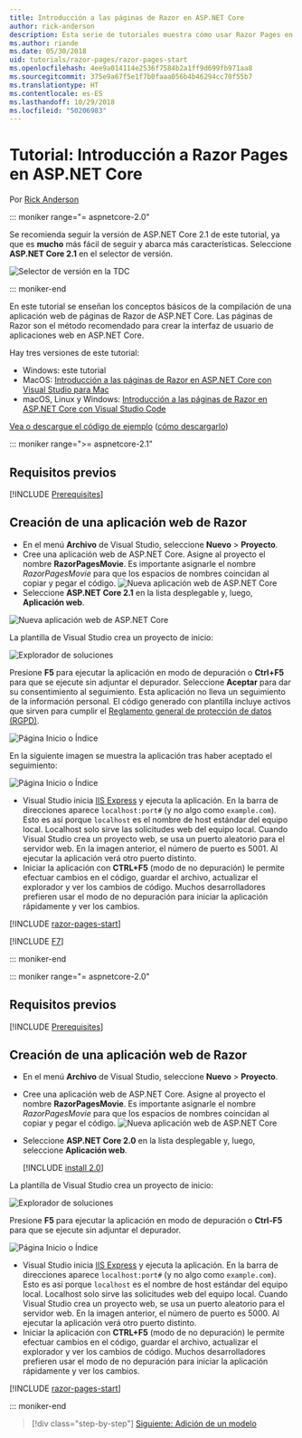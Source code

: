 ```yaml
---
title: Introducción a las páginas de Razor en ASP.NET Core
author: rick-anderson
description: Esta serie de tutoriales muestra cómo usar Razor Pages en ASP.NET Core. Obtenga información sobre cómo crear un modelo, generar código para Razor Pages, usar Entity Framework Core y SQL Server para el acceso a datos, agregar la funcionalidad de búsqueda, agregar validación de entrada y usar migraciones para actualizar el modelo.
ms.author: riande
ms.date: 05/30/2018
uid: tutorials/razor-pages/razor-pages-start
ms.openlocfilehash: 4ee9a014114e2536f7584b2a1ff9d699fb971aa8
ms.sourcegitcommit: 375e9a67f5e1f7b0faaa056b4b46294cc70f55b7
ms.translationtype: HT
ms.contentlocale: es-ES
ms.lasthandoff: 10/29/2018
ms.locfileid: "50206983"
---
```

# <a name="tutorial-get-started-with-razor-pages-in-aspnet-core"></a>Tutorial: Introducción a Razor Pages en ASP.NET Core

Por [Rick Anderson](https://twitter.com/RickAndMSFT)

::: moniker range="= aspnetcore-2.0"

Se recomienda seguir la versión de ASP.NET Core 2.1 de este tutorial, ya que es **mucho** más fácil de seguir y abarca más características. Seleccione **ASP.NET Core 2.1** en el selector de versión.

![Selector de versión en la TDC](razor-pages-start/_static/v21.png)

::: moniker-end

En este tutorial se enseñan los conceptos básicos de la compilación de una aplicación web de páginas de Razor de ASP.NET Core. Las páginas de Razor son el método recomendado para crear la interfaz de usuario de aplicaciones web en ASP.NET Core.

Hay tres versiones de este tutorial:

* Windows: este tutorial
* MacOS: [Introducción a las páginas de Razor en ASP.NET Core con Visual Studio para Mac](xref:tutorials/razor-pages-mac/razor-pages-start)
* macOS, Linux y Windows: [Introducción a las páginas de Razor en ASP.NET Core con Visual Studio Code](xref:tutorials/razor-pages-vsc/razor-pages-start)

[Vea o descargue el código de ejemplo](https://github.com/aspnet/Docs/tree/master/aspnetcore/tutorials/razor-pages/razor-pages-start/sample) ([cómo descargarlo](xref:index#how-to-download-a-sample))

::: moniker range=">= aspnetcore-2.1"

## <a name="prerequisites"></a>Requisitos previos

[!INCLUDE [Prerequisites](~/includes/net-core-prereqs-windows.md)]

## <a name="create-a-razor-web-app"></a>Creación de una aplicación web de Razor

* En el menú **Archivo** de Visual Studio, seleccione **Nuevo** > **Proyecto**.
* Cree una aplicación web de ASP.NET Core. Asigne al proyecto el nombre **RazorPagesMovie**. Es importante asignarle el nombre *RazorPagesMovie* para que los espacios de nombres coincidan al copiar y pegar el código.
 ![Nueva aplicación web de ASP.NET Core](razor-pages-start/_static/np_2.1.png)
* Seleccione **ASP.NET Core 2.1** en la lista desplegable y, luego, **Aplicación web**.

 ![Nueva aplicación web de ASP.NET Core](razor-pages-start/_static/np_2_2.1.png)

La plantilla de Visual Studio crea un proyecto de inicio:

![Explorador de soluciones](razor-pages-start/_static/se2.1.png)

Presione **F5** para ejecutar la aplicación en modo de depuración o **Ctrl+F5** para que se ejecute sin adjuntar el depurador. Seleccione **Aceptar** para dar su consentimiento al seguimiento. Esta aplicación no lleva un seguimiento de la información personal. El código generado con plantilla incluye activos que sirven para cumplir el [Reglamento general de protección de datos (RGPD)](xref:security/gdpr).

![Página Inicio o Índice](razor-pages-start/_static/homeGDPR.png)

En la siguiente imagen se muestra la aplicación tras haber aceptado el seguimiento:

![Página Inicio o Índice](razor-pages-start/_static/home2.1.png)

* Visual Studio inicia [IIS Express](/iis/extensions/introduction-to-iis-express/iis-express-overview) y ejecuta la aplicación. En la barra de direcciones aparece `localhost:port#` (y no algo como `example.com`). Esto es así porque `localhost` es el nombre de host estándar del equipo local. Localhost solo sirve las solicitudes web del equipo local. Cuando Visual Studio crea un proyecto web, se usa un puerto aleatorio para el servidor web. En la imagen anterior, el número de puerto es 5001. Al ejecutar la aplicación verá otro puerto distinto.
* Iniciar la aplicación con **CTRL+F5** (modo de no depuración) le permite efectuar cambios en el código, guardar el archivo, actualizar el explorador y ver los cambios de código. Muchos desarrolladores prefieren usar el modo de no depuración para iniciar la aplicación rápidamente y ver los cambios.

[!INCLUDE [razor-pages-start](~/includes/RP/2.1/razor-pages-start.md)]

[!INCLUDE [F7](~/includes/RP/F7.md)]

::: moniker-end

::: moniker range="= aspnetcore-2.0"

## <a name="prerequisites"></a>Requisitos previos

[!INCLUDE [Prerequisites](~/includes/net-core-prereqs-windows.md)]

## <a name="create-a-razor-web-app"></a>Creación de una aplicación web de Razor

* En el menú **Archivo** de Visual Studio, seleccione **Nuevo** > **Proyecto**.
* Cree una aplicación web de ASP.NET Core. Asigne al proyecto el nombre **RazorPagesMovie**. Es importante asignarle el nombre *RazorPagesMovie* para que los espacios de nombres coincidan al copiar y pegar el código.
  ![Nueva aplicación web de ASP.NET Core](../../razor-pages/index/_static/np.png)
* Seleccione **ASP.NET Core 2.0** en la lista desplegable y, luego, seleccione **Aplicación web**.

  [!INCLUDE [install 2.0](~/includes/dotnetcore-on-dotnetfx-vs.md)]

La plantilla de Visual Studio crea un proyecto de inicio:

![Explorador de soluciones](razor-pages-start/_static/se.png)

Presione **F5** para ejecutar la aplicación en modo de depuración o **Ctrl-F5** para que se ejecute sin adjuntar el depurador.

![Página Inicio o Índice](razor-pages-start/_static/home.png)

* Visual Studio inicia [IIS Express](/iis/extensions/introduction-to-iis-express/iis-express-overview) y ejecuta la aplicación. En la barra de direcciones aparece `localhost:port#` (y no algo como `example.com`). Esto es así porque `localhost` es el nombre de host estándar del equipo local. Localhost solo sirve las solicitudes web del equipo local. Cuando Visual Studio crea un proyecto web, se usa un puerto aleatorio para el servidor web. En la imagen anterior, el número de puerto es 5000. Al ejecutar la aplicación verá otro puerto distinto.
* Iniciar la aplicación con **CTRL+F5** (modo de no depuración) le permite efectuar cambios en el código, guardar el archivo, actualizar el explorador y ver los cambios de código. Muchos desarrolladores prefieren usar el modo de no depuración para iniciar la aplicación rápidamente y ver los cambios.

[!INCLUDE [razor-pages-start](~/includes/RP/razor-pages-start.md)]

::: moniker-end

> [!div class="step-by-step"]
> [Siguiente: Adición de un modelo](xref:tutorials/razor-pages/model)
